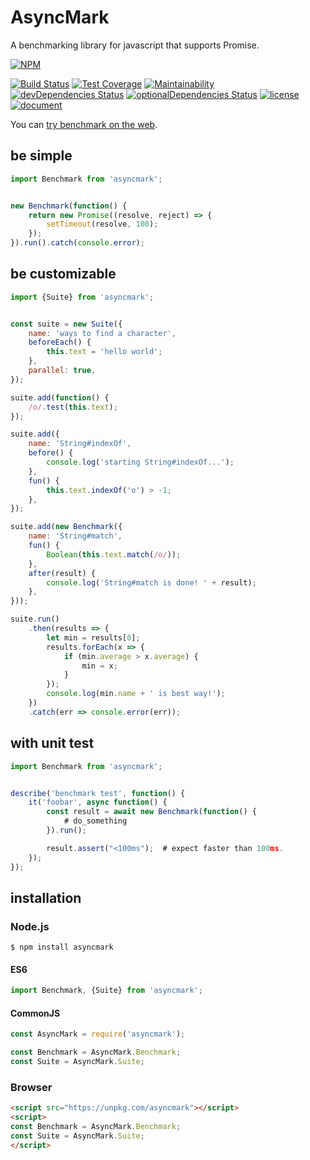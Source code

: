 AsyncMark
=========

A benchmarking library for javascript that supports Promise.

[![NPM](https://nodei.co/npm/asyncmark.png)](https://nodei.co/npm/asyncmark/)

[![Build Status](https://travis-ci.org/macrat/AsyncMark.svg?branch=master)](https://travis-ci.org/macrat/AsyncMark)
[![Test Coverage](https://api.codeclimate.com/v1/badges/cd3cd1561b170ca42584/test_coverage)](https://codeclimate.com/github/macrat/AsyncMark/test_coverage)
[![Maintainability](https://api.codeclimate.com/v1/badges/cd3cd1561b170ca42584/maintainability)](https://codeclimate.com/github/macrat/AsyncMark/maintainability)
[![devDependencies Status](https://david-dm.org/macrat/asyncmark/dev-status.svg)](https://david-dm.org/macrat/asyncmark?type=dev)
[![optionalDependencies Status](https://david-dm.org/macrat/asyncmark/optional-status.svg)](https://david-dm.org/macrat/asyncmark?type=optional)
[![license](https://img.shields.io/github/license/macrat/AsyncMark.svg)](https://github.com/macrat/AsyncMark/blob/master/LICENSE)
[![document](https://macrat.github.io/AsyncMark/badge.svg)](https://macrat.github.io/AsyncMark/)

You can [try benchmark on the web](https://macrat.github.io/AsyncMark/on-web/index.html).

## be simple
``` javascript
import Benchmark from 'asyncmark';


new Benchmark(function() {
    return new Promise((resolve, reject) => {
        setTimeout(resolve, 100);
    });
}).run().catch(console.error);
```

## be customizable
``` javascript
import {Suite} from 'asyncmark';


const suite = new Suite({
    name: 'ways to find a character',
    beforeEach() {
        this.text = 'hello world';
    },
    parallel: true,
});

suite.add(function() {
    /o/.test(this.text);
});

suite.add({
    name: 'String#indexOf',
    before() {
        console.log('starting String#indexOf...');
    },
    fun() {
        this.text.indexOf('o') > -1;
    },
});

suite.add(new Benchmark({
    name: 'String#match',
    fun() {
        Boolean(this.text.match(/o/));
    },
    after(result) {
        console.log('String#match is done! ' + result);
    },
}));

suite.run()
    .then(results => {
        let min = results[0];
        results.forEach(x => {
            if (min.average > x.average) {
                min = x;
            }
        });
        console.log(min.name + ' is best way!');
    })
    .catch(err => console.error(err));
```

## with unit test
``` javascript
import Benchmark from 'asyncmark';


describe('benchmark test', function() {
    it('foobar', async function() {
        const result = await new Benchmark(function() {
            # do_something
        }).run();

        result.assert("<100ms");  # expect faster than 100ms.
    });
});
```

## installation
### Node.js
``` shell
$ npm install asyncmark
```

#### ES6
``` javascript
import Benchmark, {Suite} from 'asyncmark';
```

#### CommonJS
``` javascript
const AsyncMark = require('asyncmark');

const Benchmark = AsyncMark.Benchmark;
const Suite = AsyncMark.Suite;
```

### Browser
``` html
<script src="https://unpkg.com/asyncmark"></script>
<script>
const Benchmark = AsyncMark.Benchmark;
const Suite = AsyncMark.Suite;
</script>
```
